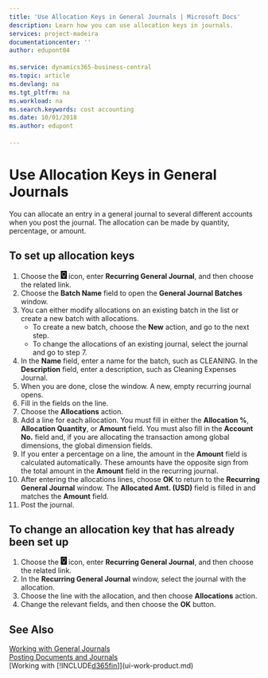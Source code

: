 ```yaml
---
title: 'Use Allocation Keys in General Journals | Microsoft Docs'
description: Learn how you can use allocation keys in journals.
services: project-madeira
documentationcenter: ''
author: edupont04

ms.service: dynamics365-business-central
ms.topic: article
ms.devlang: na
ms.tgt_pltfrm: na
ms.workload: na
ms.search.keywords: cost accounting
ms.date: 10/01/2018
ms.author: edupont

---
```

# Use Allocation Keys in General Journals
You can allocate an entry in a general journal to several different accounts when you post the journal. The allocation can be made by quantity, percentage, or amount.

## To set up allocation keys
1. Choose the ![Lightbulb that opens the Tell Me feature](media/ui-search/search_small.png "Tell me what you want to do") icon, enter **Recurring General Journal**, and then choose the related link.
2. Choose the **Batch Name** field to open the **General Journal Batches** window.
3. You can either modify allocations on an existing batch in the list or create a new batch with allocations.
   * To create a new batch, choose the **New** action, and go to the next step.
   * To change the allocations of an existing journal, select the journal and go to step 7.    
4. In the **Name** field, enter a name for the batch, such as CLEANING. In the **Description** field, enter a description, such as Cleaning Expenses Journal.
5. When you are done, close the window. A new, empty recurring journal opens.
6. Fill in the fields on the line.
7. Choose the **Allocations** action.
8. Add a line for each allocation. You must fill in either the **Allocation %**, **Allocation Quantity**, or **Amount** field. You must also fill in the **Account No.** field and, if you are allocating the transaction among global dimensions, the global dimension fields.
9. If you enter a percentage on a line, the amount in the **Amount** field is calculated automatically. These amounts have the opposite sign from the total amount in the **Amount** field in the recurring journal.
10. After entering the allocations lines, choose **OK** to return to the **Recurring General Journal** window. The **Allocated Amt. (USD)** field is filled in and matches the **Amount** field.
11. Post the journal.

## To change an allocation key that has already been set up
1. Choose the ![Lightbulb that opens the Tell Me feature](media/ui-search/search_small.png "Tell me what you want to do") icon, enter **Recurring General Journal**, and then choose the related link.
2. In the **Recurring General Journal** window, select the journal with the allocation.
3. Choose the line with the allocation, and then choose **Allocations** action.
4. Change the relevant fields, and then choose the **OK** button.

## See Also
[Working with General Journals](ui-work-general-journals.md)  
[Posting Documents and Journals](ui-post-documents-journals.md)  
[Working with [!INCLUDE[d365fin](includes/d365fin_md.md)]](ui-work-product.md)

